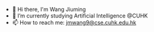- 👋 Hi there, I'm Wang Jiuming
- 🌱 I’m currently studying Artificial Intelligence @CUHK
- 📫 How to reach me: jmwang9@cse.cuhk.edu.hk

<!--
**WangJiuming/WangJiuming** is a ✨ _special_ ✨ repository because its `README.md` (this file) appears on your GitHub profile.
Here are some ideas to get you started:
-->
<!--
- 🔭 I’m currently working on AI + healthcare
- 👯 I’m looking to collaborate on ...
- 🤔 I’m looking for help with ...
- 💬 Ask me about ...
- 😄 Pronouns: ...
- ⚡ Fun fact: ...
-->


